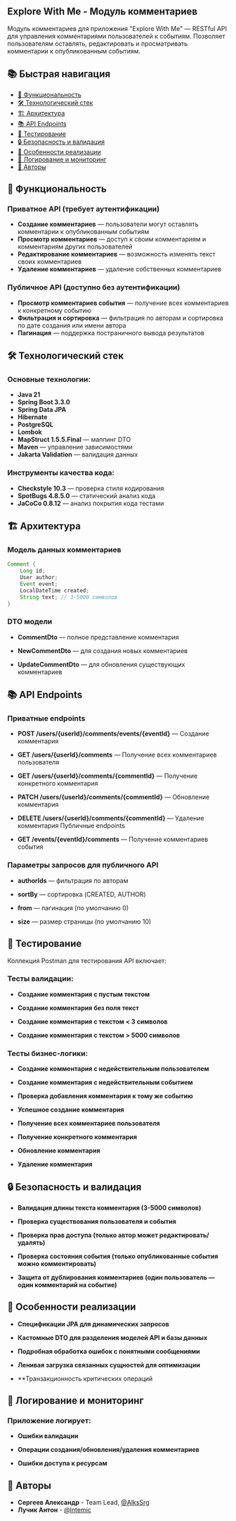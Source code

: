 ## Explore With Me - Модуль комментариев

Модуль комментариев для приложения "Explore With Me" — RESTful API для управления комментариями пользователей к
событиям. Позволяет пользователям оставлять, редактировать и просматривать комментарии к опубликованным событиям.

## 📚 Быстрая навигация

- [🚀 Функциональность](#функциональность)
- [🛠 Технологический стек](#технологический-стек)
- [🏗 Архитектура](#архитектура-приложения)
- [📚 API Endpoints](#api-endpoints)
- [🧪 Тестирование](#тестирование)
- [🔒 Безопасность и валидация](#безопасность-и-валидация)
- [🎯 Особенности реализации](#особенности-реализации)
- [📝 Логирование и мониторинг](#логирование-и-мониторинг)
- [👥 Авторы](#авторы)

## 🚀 Функциональность

### Приватное API (требует аутентификации)

- **Создание комментариев** — пользователи могут оставлять комментарии к опубликованным событиям
- **Просмотр комментариев** — доступ к своим комментариям и комментариям других пользователей
- **Редактирование комментариев** — возможность изменять текст своих комментариев
- **Удаление комментариев** — удаление собственных комментариев

### Публичное API (доступно без аутентификации)

- **Просмотр комментариев события** — получение всех комментариев к конкретному событию
- **Фильтрация и сортировка** — фильтрация по авторам и сортировка по дате создания или имени автора
- **Пагинация** — поддержка постраничного вывода результатов

## 🛠 Технологический стек

### Основные технологии:

- **Java 21**
- **Spring Boot 3.3.0**
- **Spring Data JPA**
- **Hibernate**
- **PostgreSQL**
- **Lombok**
- **MapStruct 1.5.5.Final** — маппинг DTO
- **Maven** — управление зависимостями
- **Jakarta Validation** — валидация данных

### Инструменты качества кода:

- **Checkstyle 10.3** — проверка стиля кодирования
- **SpotBugs 4.8.5.0** — статический анализ кода
- **JaCoCo 0.8.12** — анализ покрытия кода тестами

## 🏗 Архитектура

### Модель данных комментариев

```java
Comment {
    Long id;
    User author;
    Event event;
    LocalDateTime created;
    String text; // 3-5000 символов
}
```

### DTO модели

- **CommentDto** — полное представление комментария

- **NewCommentDto** — для создания новых комментариев

- **UpdateCommentDto** — для обновления существующих комментариев

## 📚 API Endpoints

### Приватные endpoints

- **POST /users/{userId}/comments/events/{eventId}** — Создание комментария
- **GET /users/{userId}/comments** — Получение всех комментариев пользователя
- **GET /users/{userId}/comments/{commentId}** — Получение конкретного комментария
- **PATCH /users/{userId}/comments/{commentId}** — Обновление комментария
- **DELETE /users/{userId}/comments/{commentId}** — Удаление комментария
  Публичные endpoints

- **GET /events/{eventId}/comments** — Получение комментариев события

### Параметры запросов для публичного API

- **authorIds** — фильтрация по авторам

- **sortBy** — сортировка (CREATED, AUTHOR)

- **from** — пагинация (по умолчанию 0)

- **size** — размер страницы (по умолчанию 10)

## 🧪 Тестирование

Коллекция Postman для тестирования API включает:

### Тесты валидации:

- **Создание комментария с пустым текстом**

- **Создание комментария без поля текст**

- **Создание комментария с текстом < 3 символов**

- **Создание комментария с текстом > 5000 символов**

### Тесты бизнес-логики:

- **Создание комментария с недействительным пользователем**

- **Создание комментария с недействительным событием**

- **Проверка добавления комментария к тому же событию**

- **Успешное создание комментария**

- **Получение всех комментариев пользователя**

- **Получение конкретного комментария**

- **Обновление комментария**

- **Удаление комментария**

## 🔒 Безопасность и валидация

- **Валидация длины текста комментария (3-5000 символов)**

- **Проверка существования пользователя и события**

- **Проверка прав доступа (только автор может редактировать/удалять)**

- **Проверка состояния события (только опубликованные события можно комментировать)**

- **Защита от дублирования комментариев (один пользователь — один комментарий на событие)**

## 🎯 Особенности реализации

- **Спецификации JPA для динамических запросов**

- **Кастомные DTO для разделения моделей API и базы данных**

- **Подробная обработка ошибок с понятными сообщениями**

- **Ленивая загрузка связанных сущностей для оптимизации**

- **Транзакционность критических операций

## 📝 Логирование и мониторинг

### Приложение логирует:

- **Ошибки валидации**

- **Операции создания/обновления/удаления комментариев**

- **Ошибки доступа к ресурсам**

## 👥 Авторы

- **Сергеев Александр** - Team Lead, [@AlksSrg](https://github.com/AlksSrg)
- **Лучик Антон** - [@Intemic](https://github.com/Intemic)